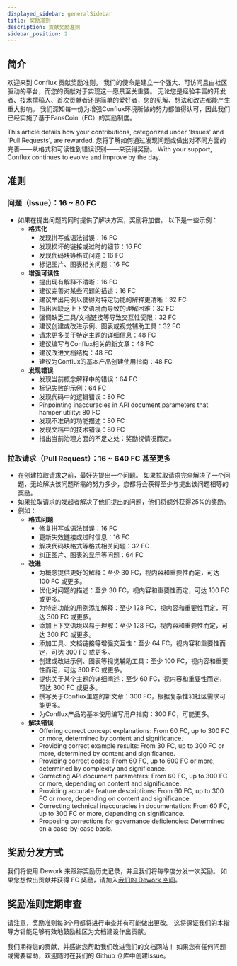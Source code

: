 ```yaml
---
displayed_sidebar: generalSidebar
title: 奖励准则
description: 贡献奖励准则
sidebar_position: 2
---
```


## 简介

欢迎来到 Conflux 贡献奖励准则。 我们的使命是建立一个强大、可访问且由社区驱动的平台，而您的贡献对于实现这一愿景至关重要。 无论您是经验丰富的开发者、技术撰稿人、首次贡献者还是简单的爱好者，您的见解、想法和改进都能产生重大影响。 我们深知每一份为增强Conflux环境所做的努力都值得认可，因此我们已经实施了基于FansCoin（FC）的奖励制度。

This article details how your contributions, categorized under 'Issues' and 'Pull Requests', are rewarded. 您将了解如何通过发现问题或做出对不同方面的完善——从格式和可读性到错误识别——来获得奖励。 With your support, Conflux continues to evolve and improve by the day.

## 准则

### 问题（Issue）：16 \~ 80 FC

- 如果在提出问题的同时提供了解决方案，奖励将加倍。 以下是一些示例：
  - **格式化**
    - 发现拼写或语法错误：16 FC
    - 发现损坏的链接或过时的细节：16 FC
    - 发现代码块等格式问题：16 FC
    - 标记图片、图表相关问题：16 FC
  - **增强可读性**
    - 提出现有解释不清晰：16 FC
    - 建议完善对某些问题的描述：16 FC
    - 建议举出用例以使得对特定功能的解释更清晰：32 FC
    - 指出因缺乏上下文语境而导致的理解困难：32 FC
    - 强调缺乏工具/文档链接等导致交互性受限：32 FC
    - 建议创建或改进示例、图表或视觉辅助工具：32 FC
    - 请求更多关于特定主题的详细信息：48 FC
    - 建议编写与Conflux相关的新文章：48 FC
    - 建议改进文档结构：48 FC
    - 建议为Conflux的基本产品创建使用指南：48 FC
  - **发现错误**
    - 发现当前概念解释中的错误：64 FC
    - 标记失败的示例：64 FC
    - 发现代码中的逻辑错误：80 FC
    - Pinpointing inaccuracies in API document parameters that hamper utility: 80 FC
    - 发现不准确的功能描述：80 FC
    - 发现文档中的技术错误：80 FC
    - 指出当前治理方面的不足之处：奖励视情况而定。

### 拉取请求（Pull Request）：16 \~ 640 FC 甚至更多

- 在创建拉取请求之前，最好先提出一个问题。 如果拉取请求完全解决了一个问题，无论解决该问题所需的努力多少，您都将会获得至少与提出该问题相等的奖励。
- 如果拉取请求的发起者解决了他们提出的问题，他们将额外获得25%的奖励。
- 例如：
  - **格式问题**
    - 修复拼写或语法错误：16 FC
    - 更新失效链接或过时信息：16 FC
    - 解决代码块格式等格式相关问题：32 FC
    - 纠正图片、图表的显示等问题：64 FC
  - **改进**
    - 为概念提供更好的解释：至少 30 FC，视内容和重要性而定，可达 100 FC 或更多。
    - 优化对问题的描述：至少 30 FC，视内容和重要性而定，可达 100 FC 或更多。
    - 为特定功能的用例添加解释：至少 128 FC，视内容和重要性而定，可达 300 FC 或更多。
    - 添加上下文语境以易于理解：至少 128 FC，视内容和重要性而定，可达 300 FC 或更多。
    - 添加工具、文档链接等增强交互性：至少 64 FC，视内容和重要性而定，可达 300 FC 或更多。
    - 创建或改进示例、图表等视觉辅助工具：至少 100 FC，视内容和重要性而定，可达 300 FC 或更多。
    - 提供关于某个主题的详细阐述：至少 60 FC，视内容和重要性而定，可达 300 FC 或更多。
    - 撰写关于Conflux主题的新文章：300 FC，根据复杂性和社区需求可能更多。
    - 为Conflux产品的基本使用编写用户指南：300 FC，可能更多。
  - **解决错误**
    - Offering correct concept explanations: From 60 FC, up to 300 FC or more, determined by content and significance.
    - Providing correct example results: From 30 FC, up to 300 FC or more, determined by content and significance.
    - Providing correct codes: From 60 FC, up to 600 FC or more, determined by complexity and significance.
    - Correcting API document parameters: From 60 FC, up to 300 FC or more, depending on content and significance.
    - Providing accurate feature descriptions: From 60 FC, up to 300 FC or more, depending on content and significance.
    - Correcting technical inaccuracies in documentation: From 60 FC, up to 300 FC or more, depending on significance.
    - Proposing corrections for governance deficiencies: Determined on a case-by-case basis.

## 奖励分发方式

我们将使用 Dework 来跟踪奖励历史记录，并且我们将每季度分发一次奖励。 如果您想做出贡献并获得 FC 奖励，请加入[我们的 Dework 空间](https://app.dework.xyz/conflux/developer-portal-1958)。

## 奖励准则定期审查

请注意，奖励准则每3个月都将进行审查并有可能做出更改。 这将保证我们的本指导方针能足够有效地鼓励社区为文档建设作出贡献。

我们期待您的贡献，并感谢您帮助我们改进我们的文档网站！ 如果您有任何问题或需要帮助，欢迎随时在我们的 Github 仓库中创建Issue。

